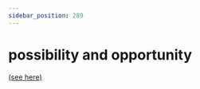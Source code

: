 ```yaml
---
sidebar_position: 289
---
```


# possibility and opportunity

[(see here)](./opportunity-and-possibility)
